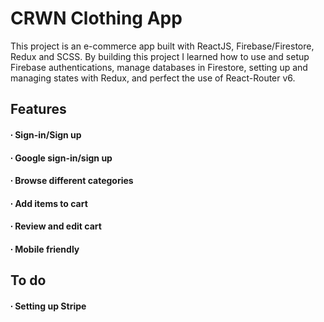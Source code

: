 # CRWN Clothing App

This project is an e-commerce app built with ReactJS, Firebase/Firestore, Redux and SCSS.
By building this project I learned how to use and setup Firebase authentications, manage databases in Firestore, setting up and managing states with Redux, and perfect the use of React-Router v6.


## Features

#### ∙ Sign-in/Sign up
#### ∙ Google sign-in/sign up
#### ∙ Browse different categories
#### ∙ Add items to cart
#### ∙ Review and edit cart
#### ∙ Mobile friendly

## To do

#### ∙ Setting up Stripe
